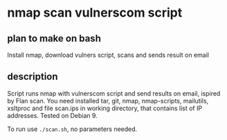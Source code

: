 # nmap scan vulnerscom script

## plan to make on bash
Install nmap, download vulners script, scans and sends result on email

## description
Script runs nmap with vulnerscom script and send results on email, ispired by Flan scan. You need installed tar, git, nmap, nmap-scripts, mailutils, xsltproc and file scan.ips in working directory, that contains list of IP addresses. Tested on Debian 9.

To run use `./scan.sh`, no parameters needed.

